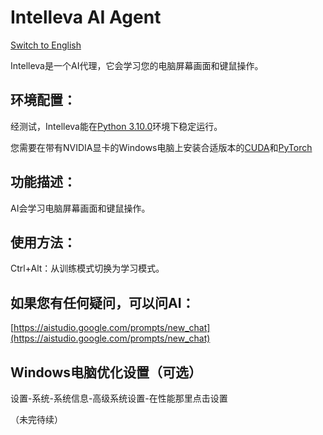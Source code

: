 # Intelleva AI Agent
[Switch to English](https://github.com/EBmddQaKd4l07nugeT7UjWIMn/Intelleva-AI-Agent/blob/main/README_EN.md)

Intelleva是一个AI代理，它会学习您的电脑屏幕画面和键鼠操作。

## 环境配置：

经测试，Intelleva能在[Python 3.10.0](https://www.python.org/downloads/release/python-3100/)环境下稳定运行。

您需要在带有NVIDIA显卡的Windows电脑上安装合适版本的[CUDA](https://developer.nvidia.com/cuda-toolkit)和[PyTorch](https://pytorch.org/get-started/locally/)

## 功能描述：

AI会学习电脑屏幕画面和键鼠操作。

## 使用方法：

Ctrl+Alt：从训练模式切换为学习模式。

## 如果您有任何疑问，可以问AI：

[https://aistudio.google.com/prompts/new_chat](https://aistudio.google.com/prompts/new_chat)

## Windows电脑优化设置（可选）

设置-系统-系统信息-高级系统设置-在性能那里点击设置

（未完待续）
